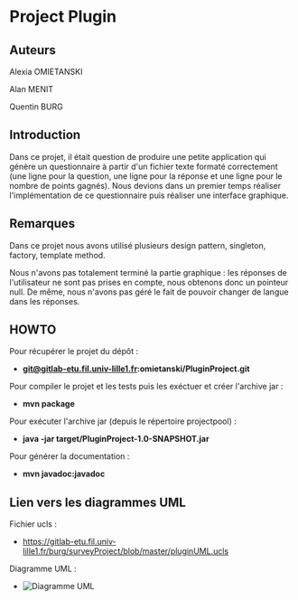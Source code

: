 Project Plugin
============

Auteurs
-------

Alexia OMIETANSKI

Alan MENIT

Quentin BURG


Introduction
------------

Dans ce projet, il était question de produire une petite application qui génère un
questionnaire à partir d'un fichier texte formaté correctement (une ligne pour la question,
une ligne pour la réponse et une ligne pour le nombre de points gagnés).
Nous devions dans un premier temps réaliser l'implémentation de ce questionnaire 
puis réaliser une interface graphique.


Remarques
----------

Dans ce projet nous avons utilisé plusieurs design pattern, singleton, factory, template method.

Nous n'avons pas totalement terminé la partie graphique :    les réponses de l'utilisateur ne sont pas
prises en compte, nous obtenons donc un pointeur null. De même, nous n'avons pas géré le fait
de pouvoir changer de langue dans les réponses.



HOWTO
-----

Pour récupérer le projet du dépôt :  
  * **git@gitlab-etu.fil.univ-lille1.fr:omietanski/PluginProject.git**
    

Pour compiler le projet et les tests puis les exéctuer et créer l'archive jar :  
   * **mvn package**


Pour exécuter l'archive jar (depuis le répertoire projectpool) :  
  * **java -jar target/PluginProject-1.0-SNAPSHOT.jar**


Pour générer la documentation :  
   * **mvn javadoc:javadoc**

Lien vers les diagrammes UML
----------------------------


Fichier ucls :    
* <https://gitlab-etu.fil.univ-lille1.fr/burg/surveyProject/blob/master/pluginUML.ucls>

Diagramme UML : 
* ![Diagramme UML](https://gitlab-etu.fil.univ-lille1.fr/burg/surveyProject/blob/master/pluginUML.png)

